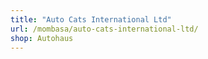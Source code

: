 ```yaml
---
title: "Auto Cats International Ltd"
url: /mombasa/auto-cats-international-ltd/
shop: Autohaus
---
```

